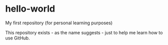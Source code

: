 # hello-world
My first repository (for personal learning purposes)

This repository exists - as the name suggests - just to help me learn how to use GitHub.
